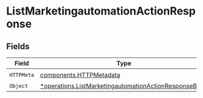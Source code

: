 # ListMarketingautomationActionResponse


## Fields

| Field                                                                                                                         | Type                                                                                                                          | Required                                                                                                                      | Description                                                                                                                   |
| ----------------------------------------------------------------------------------------------------------------------------- | ----------------------------------------------------------------------------------------------------------------------------- | ----------------------------------------------------------------------------------------------------------------------------- | ----------------------------------------------------------------------------------------------------------------------------- |
| `HTTPMeta`                                                                                                                    | [components.HTTPMetadata](../../models/components/httpmetadata.md)                                                            | :heavy_check_mark:                                                                                                            | N/A                                                                                                                           |
| `Object`                                                                                                                      | [*operations.ListMarketingautomationActionResponseBody](../../models/operations/listmarketingautomationactionresponsebody.md) | :heavy_minus_sign:                                                                                                            | N/A                                                                                                                           |
